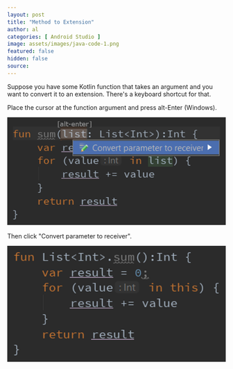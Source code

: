 ```yaml
---
layout: post
title: "Method to Extension"
author: al
categories: [ Android Studio ]
image: assets/images/java-code-1.png
featured: false
hidden: false
source:
---
```

Suppose you have some Kotlin function that takes an argument and you want to convert it to an extension. There's a keyboard shortcut for that.

Place the cursor at the function argument and press alt-Enter (Windows).

<p align="center">
  <img src="/assets/images/kotlin-example-1.png">
</p>

Then click "Convert parameter to receiver".

<p align="center">
  <img src="/assets/images/kotlin-example-2.png">
</p>
